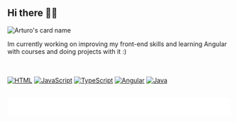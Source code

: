 ## Hi there 👋😎
![Arturo's card name](https://cardivo.vercel.app/api?name=Arturo%20Guzmán%20Lucena&description=Hi%20there,%20I'm%20currently%20learning%20web%20development%20and%20angular,%20but%20trying%20to%20become%20fullstack%20%F0%9F%99%82&image=https://avatars.githubusercontent.com/u/81990026?s=400&u=ac2706652457c3f8f395a583c3ce30ba7874a1b3&v=4&backgroundColor=%23D0E0EC&linkedin=Arturo%20Guzmán%20Lucena&github=MrBlueA)

Im currently working on improving my front-end skills and learning Angular with courses and doing projects with it :)

<br><br>
[![HTML](https://img.shields.io/badge/HTML-%23E34F26.svg?logo=html5&logoColor=white)](#)
[![JavaScript](https://img.shields.io/badge/JavaScript-F7DF1E?logo=javascript&logoColor=000)](#)
[![TypeScript](https://img.shields.io/badge/TypeScript-3178C6?logo=typescript&logoColor=fff)](#)
[![Angular](https://img.shields.io/badge/Angular-%23DD0031.svg?logo=angular&logoColor=white)](#)
[![Java](https://img.shields.io/badge/Java-%23ED8B00.svg?logo=openjdk&logoColor=white)](#)
<br><br>

<picture>
  <img src="/metrics.plugin.starlists.svg" alt="Metrics">
</picture>


<!--
**MrBlueA/MrBlueA** is a ✨ _special_ ✨ repository because its `README.md` (this file) appears on your GitHub profile.

Here are some ideas to get you started:

- 🔭 I’m currently working on ...
- 🌱 I’m currently learning ...
- 👯 I’m looking to collaborate on ...
- 🤔 I’m looking for help with ...
- 💬 Ask me about ...
- 📫 How to reach me: ...
- 😄 Pronouns: ...
- ⚡ Fun fact: ...
-->
